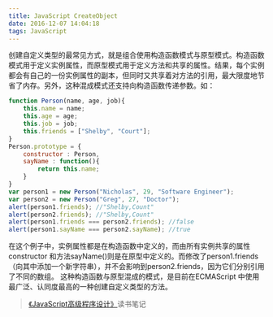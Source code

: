 ```yaml
---
title: JavaScript CreateObject
date: 2016-12-07 14:04:18
tags: JavaScript
---
```

创建自定义类型的最常见方式，就是组合使用构造函数模式与原型模式。构造函数模式用于定义实例属性，而原型模式用于定义方法和共享的属性。结果，每个实例都会有自己的一份实例属性的副本，但同时又共享着对方法的引用，最大限度地节省了内存。另外，这种混成模式还支持向构造函数传递参数。如：
<!--more-->

```javascript
function Person(name, age, job){
    this.name = name;
    this.age = age;
    this.job = job;
    this.friends = ["Shelby", "Court"];
}
Person.prototype = {
    constructor : Person,
    sayName : function(){
        return this.name;
    }
}
var person1 = new Person("Nicholas", 29, "Software Engineer");
var person2 = new Person("Greg", 27, "Doctor");
alert(person1.friends); //"Shelby,Count"
alert(person2.friends); //"Shelby,Count"
alert(person1.friends === person2.friends); //false
alert(person1.sayName === person2.sayName); //true
```
在这个例子中，实例属性都是在构造函数中定义的，而由所有实例共享的属性constructor 和方法sayName()则是在原型中定义的。而修改了person1.friends（向其中添加一个新字符串），并不会影响到person2.friends，因为它们分别引用了不同的数组。
这种构造函数与原型混成的模式，是目前在ECMAScript 中使用最广泛、认同度最高的一种创建自定义类型的方法。

> [《JavaScript高级程序设计》](https://book.douban.com/subject/10546125/)读书笔记
